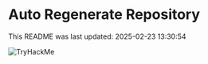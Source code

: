 # Auto Regenerate Repository

This README was last updated: 2025-02-23 13:30:54

 ![TryHackMe](https://tryhackme.com/badge/533634)